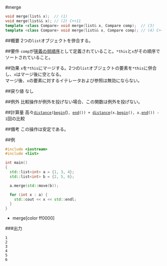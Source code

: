 #merge
```cpp
void merge(list& x);  // (1)
void merge(list&& x); // (2) C++11
template <class Compare> void merge(list& x, Compare comp);  // (3)
template <class Compare> void merge(list&& x, Compare comp); // (4) C++11
```

##概要
2つの`list`オブジェクトを併合する。


##要件
`comp`が[狭義の弱順序](/reference/algorithm.md#strict-weak-ordering)として定義されていること。`*this`と`x`がその順序でソートされていること。


##効果
`x`を`*this`にマージする。2つの`list`オブジェクトの要素を`*this`に併合し、`x`はマージ後に空となる。  
マージ後、`x`の要素に対するイテレータおよび参照は無効にならない。


##戻り値
なし


##例外
比較操作が例外を投げない場合、この関数は例外を投げない。


##計算量
高々[`distance`](/reference/iterator/distance.md)`(`[`begin`](./begin.md)()`, `[`end`](./end.md)`()) + `[`distance`](/reference/iterator/distance.md)`(x.`[`begin`](./begin.md)`(), x.`[`end`](./end.md)`()) - 1`回の比較


##備考
この操作は安定である。


##例
```cpp
#include <iostream>
#include <list>

int main()
{
  std::list<int> a = {1, 3, 4};
  std::list<int> b = {2, 5, 6};

  a.merge(std::move(b));

  for (int x : a) {
    std::cout << x << std::endl;
  }
}
```
* merge[color ff0000]

###出力
```
1
2
3
4
5
6
```


